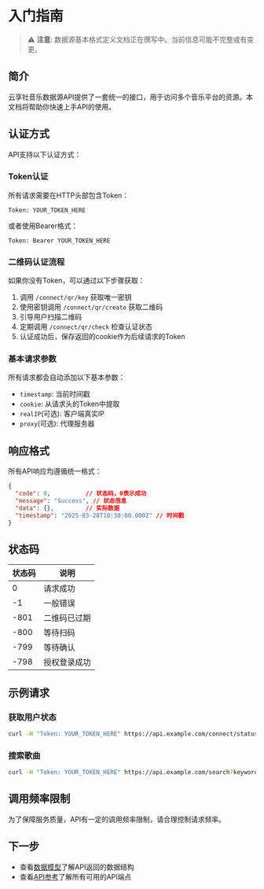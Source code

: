 # 入门指南

> ⚠️ **注意**: 数据源基本格式定义文档正在撰写中。当前信息可能不完整或有变更。
## 简介

云享社音乐数据源API提供了一套统一的接口，用于访问多个音乐平台的资源。本文档将帮助你快速上手API的使用。

## 认证方式

API支持以下认证方式：

### Token认证

所有请求需要在HTTP头部包含Token：

```
Token: YOUR_TOKEN_HERE
```

或者使用Bearer格式：

```
Token: Bearer YOUR_TOKEN_HERE
```

### 二维码认证流程

如果你没有Token，可以通过以下步骤获取：

1. 调用 `/connect/qr/key` 获取唯一密钥
2. 使用密钥调用 `/connect/qr/create` 获取二维码
3. 引导用户扫描二维码
4. 定期调用 `/connect/qr/check` 检查认证状态
5. 认证成功后，保存返回的cookie作为后续请求的Token

### 基本请求参数

所有请求都会自动添加以下基本参数：

- `timestamp`: 当前时间戳
- `cookie`: 从请求头的Token中提取
- `realIP`(可选): 客户端真实IP
- `proxy`(可选): 代理服务器

## 响应格式

所有API响应均遵循统一格式：

```json
{
  "code": 0,          // 状态码，0表示成功
  "message": "Success", // 状态信息
  "data": {},         // 实际数据
  "timestamp": "2025-03-28T10:30:00.000Z" // 时间戳
}
```

## 状态码

| 状态码 | 说明 |
|-------|------|
| 0     | 请求成功 |
| -1    | 一般错误 |
| -801  | 二维码已过期 |
| -800  | 等待扫码 |
| -799  | 等待确认 |
| -798  | 授权登录成功 |

## 示例请求

### 获取用户状态

```bash
curl -H "Token: YOUR_TOKEN_HERE" https://api.example.com/connect/status
```

### 搜索歌曲

```bash
curl -H "Token: YOUR_TOKEN_HERE" https://api.example.com/search?keywords=周杰伦&limit=5
```

## 调用频率限制

为了保障服务质量，API有一定的调用频率限制，请合理控制请求频率。

## 下一步

- 查看[数据模型](models.md)了解API返回的数据结构
- 查看[API参考](api.md)了解所有可用的API端点